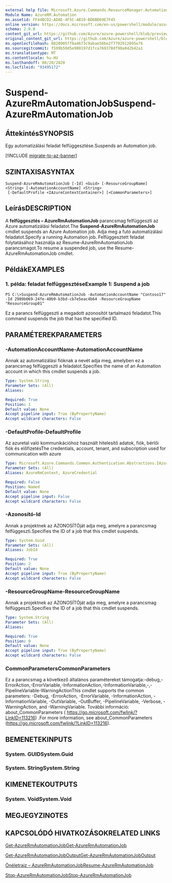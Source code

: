 ```yaml
---
external help file: Microsoft.Azure.Commands.ResourceManager.Automation.dll-Help.xml
Module Name: AzureRM.Automation
ms.assetid: FF44BCD2-AD8E-4F5C-AB10-BD6BD69E7F45
online version: https://docs.microsoft.com/en-us/powershell/module/azurerm.automation/suspend-azurermautomationjob
schema: 2.0.0
content_git_url: https://github.com/Azure/azure-powershell/blob/preview/src/ResourceManager/Automation/Commands.Automation/help/Suspend-AzureRMAutomationJob.md
original_content_git_url: https://github.com/Azure/azure-powershell/blob/preview/src/ResourceManager/Automation/Commands.Automation/help/Suspend-AzureRMAutomationJob.md
ms.openlocfilehash: 0820905ff8a4673c9abae56be2f7792912095e76
ms.sourcegitcommit: f599b50d5e980197d1fca769378df90a842b42a1
ms.translationtype: MT
ms.contentlocale: hu-HU
ms.lasthandoff: 08/20/2020
ms.locfileid: "93495172"
---
```

# <span data-ttu-id="34737-101">Suspend-AzureRmAutomationJob</span><span class="sxs-lookup"><span data-stu-id="34737-101">Suspend-AzureRmAutomationJob</span></span>

## <span data-ttu-id="34737-102">Áttekintés</span><span class="sxs-lookup"><span data-stu-id="34737-102">SYNOPSIS</span></span>
<span data-ttu-id="34737-103">Egy automatizálási feladat felfüggesztése.</span><span class="sxs-lookup"><span data-stu-id="34737-103">Suspends an Automation job.</span></span>

[!INCLUDE [migrate-to-az-banner](../../includes/migrate-to-az-banner.md)]

## <span data-ttu-id="34737-104">SZINTAXISA</span><span class="sxs-lookup"><span data-stu-id="34737-104">SYNTAX</span></span>

```
Suspend-AzureRmAutomationJob [-Id] <Guid> [-ResourceGroupName] <String> [-AutomationAccountName] <String>
 [-DefaultProfile <IAzureContextContainer>] [<CommonParameters>]
```

## <span data-ttu-id="34737-105">Leírás</span><span class="sxs-lookup"><span data-stu-id="34737-105">DESCRIPTION</span></span>
<span data-ttu-id="34737-106">A **felfüggesztés – AzureRmAutomationJob** parancsmag felfüggeszti az Azure automatizálási feladatot.</span><span class="sxs-lookup"><span data-stu-id="34737-106">The **Suspend-AzureRmAutomationJob** cmdlet suspends an Azure Automation job.</span></span>
<span data-ttu-id="34737-107">Adja meg a futó automatizálási feladatot.</span><span class="sxs-lookup"><span data-stu-id="34737-107">Specify a running Automation job.</span></span>
<span data-ttu-id="34737-108">Felfüggesztett feladat folytatásához használja az Resume-AzureRmAutomationJob parancsmagot.</span><span class="sxs-lookup"><span data-stu-id="34737-108">To resume a suspended job, use the Resume-AzureRmAutomationJob cmdlet.</span></span>

## <span data-ttu-id="34737-109">Példák</span><span class="sxs-lookup"><span data-stu-id="34737-109">EXAMPLES</span></span>

### <span data-ttu-id="34737-110">1. példa: feladat felfüggesztése</span><span class="sxs-lookup"><span data-stu-id="34737-110">Example 1: Suspend a job</span></span>
```
PS C:\>Suspend-AzureRmAutomationJob -AutomationAccountName "Contoso17" -Id 2989b069-24fe-40b9-b3bd-cb7e5eac4b64 -ResourceGroupName "ResourceGroup01"
```

<span data-ttu-id="34737-111">Ez a parancs felfüggeszti a megadott azonosítót tartalmazó feladatot.</span><span class="sxs-lookup"><span data-stu-id="34737-111">This command suspends the job that has the specified ID.</span></span>

## <span data-ttu-id="34737-112">PARAMÉTEREK</span><span class="sxs-lookup"><span data-stu-id="34737-112">PARAMETERS</span></span>

### <span data-ttu-id="34737-113">-AutomationAccountName</span><span class="sxs-lookup"><span data-stu-id="34737-113">-AutomationAccountName</span></span>
<span data-ttu-id="34737-114">Annak az automatizálási fióknak a nevét adja meg, amelyben ez a parancsmag felfüggeszti a feladatot.</span><span class="sxs-lookup"><span data-stu-id="34737-114">Specifies the name of an Automation account in which this cmdlet suspends a job.</span></span>

```yaml
Type: System.String
Parameter Sets: (All)
Aliases:

Required: True
Position: 1
Default value: None
Accept pipeline input: True (ByPropertyName)
Accept wildcard characters: False
```

### <span data-ttu-id="34737-115">-DefaultProfile</span><span class="sxs-lookup"><span data-stu-id="34737-115">-DefaultProfile</span></span>
<span data-ttu-id="34737-116">Az azuretal való kommunikációhoz használt hitelesítő adatok, fiók, bérlői fiók és előfizetés</span><span class="sxs-lookup"><span data-stu-id="34737-116">The credentials, account, tenant, and subscription used for communication with azure</span></span>

```yaml
Type: Microsoft.Azure.Commands.Common.Authentication.Abstractions.IAzureContextContainer
Parameter Sets: (All)
Aliases: AzureRmContext, AzureCredential

Required: False
Position: Named
Default value: None
Accept pipeline input: False
Accept wildcard characters: False
```

### <span data-ttu-id="34737-117">-Azonosító</span><span class="sxs-lookup"><span data-stu-id="34737-117">-Id</span></span>
<span data-ttu-id="34737-118">Annak a projektnek az AZONOSÍTÓját adja meg, amelyre a parancsmag felfüggeszti.</span><span class="sxs-lookup"><span data-stu-id="34737-118">Specifies the ID of a job that this cmdlet suspends.</span></span>

```yaml
Type: System.Guid
Parameter Sets: (All)
Aliases: JobId

Required: True
Position: 2
Default value: None
Accept pipeline input: True (ByPropertyName)
Accept wildcard characters: False
```

### <span data-ttu-id="34737-119">-ResourceGroupName</span><span class="sxs-lookup"><span data-stu-id="34737-119">-ResourceGroupName</span></span>
<span data-ttu-id="34737-120">Annak a projektnek az AZONOSÍTÓját adja meg, amelyre a parancsmag felfüggeszti.</span><span class="sxs-lookup"><span data-stu-id="34737-120">Specifies the ID of a job that this cmdlet suspends.</span></span>

```yaml
Type: System.String
Parameter Sets: (All)
Aliases:

Required: True
Position: 0
Default value: None
Accept pipeline input: True (ByPropertyName)
Accept wildcard characters: False
```

### <span data-ttu-id="34737-121">CommonParameters</span><span class="sxs-lookup"><span data-stu-id="34737-121">CommonParameters</span></span>
<span data-ttu-id="34737-122">Ez a parancsmag a következő általános paramétereket támogatja:-debug,-ErrorAction,-ErrorVariable,-InformationAction,-InformationVariable,-,-PipelineVariable-WarningAction</span><span class="sxs-lookup"><span data-stu-id="34737-122">This cmdlet supports the common parameters: -Debug, -ErrorAction, -ErrorVariable, -InformationAction, -InformationVariable, -OutVariable, -OutBuffer, -PipelineVariable, -Verbose, -WarningAction, and -WarningVariable.</span></span> <span data-ttu-id="34737-123">További információ: about_CommonParameters ( https://go.microsoft.com/fwlink/?LinkID=113216) .</span><span class="sxs-lookup"><span data-stu-id="34737-123">For more information, see about_CommonParameters (https://go.microsoft.com/fwlink/?LinkID=113216).</span></span>

## <span data-ttu-id="34737-124">BEMENETEK</span><span class="sxs-lookup"><span data-stu-id="34737-124">INPUTS</span></span>

### <span data-ttu-id="34737-125">System. GUID</span><span class="sxs-lookup"><span data-stu-id="34737-125">System.Guid</span></span>

### <span data-ttu-id="34737-126">System. String</span><span class="sxs-lookup"><span data-stu-id="34737-126">System.String</span></span>

## <span data-ttu-id="34737-127">KIMENETEK</span><span class="sxs-lookup"><span data-stu-id="34737-127">OUTPUTS</span></span>

### <span data-ttu-id="34737-128">System. Void</span><span class="sxs-lookup"><span data-stu-id="34737-128">System.Void</span></span>

## <span data-ttu-id="34737-129">MEGJEGYZI</span><span class="sxs-lookup"><span data-stu-id="34737-129">NOTES</span></span>

## <span data-ttu-id="34737-130">KAPCSOLÓDÓ HIVATKOZÁSOK</span><span class="sxs-lookup"><span data-stu-id="34737-130">RELATED LINKS</span></span>

[<span data-ttu-id="34737-131">Get-AzureRmAutomationJob</span><span class="sxs-lookup"><span data-stu-id="34737-131">Get-AzureRmAutomationJob</span></span>](./Get-AzureRMAutomationJob.md)

[<span data-ttu-id="34737-132">Get-AzureRmAutomationJobOutput</span><span class="sxs-lookup"><span data-stu-id="34737-132">Get-AzureRmAutomationJobOutput</span></span>](./Get-AzureRMAutomationJobOutput.md)

[<span data-ttu-id="34737-133">Önéletrajz – AzureRmAutomationJob</span><span class="sxs-lookup"><span data-stu-id="34737-133">Resume-AzureRmAutomationJob</span></span>](./Resume-AzureRMAutomationJob.md)

[<span data-ttu-id="34737-134">Stop-AzureRmAutomationJob</span><span class="sxs-lookup"><span data-stu-id="34737-134">Stop-AzureRmAutomationJob</span></span>](./Stop-AzureRMAutomationJob.md)


